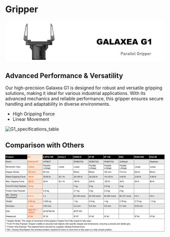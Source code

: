 # Gripper
![G1_title](../product_images_video/G1_title.png)


## Advanced Performance & Versatility
Our high-precision Galaxea G1 is designed for robust and versatile gripping solutions, making it ideal for various industrial applications. With its advanced mechanics and reliable performance, this gripper ensures secure handling and adaptability in diverse environments.

- High Gripping Force
- Linear Movement

![G1_specifications_table](../product_images_video/A1/G1_specifications_table.png) 

## Comparison with Others
![G1_comparison](../product_images_video/G1_comparison_1.png)
